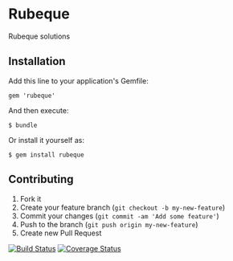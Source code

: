 # Rubeque

Rubeque solutions

## Installation

Add this line to your application's Gemfile:

    gem 'rubeque'

And then execute:

    $ bundle

Or install it yourself as:

    $ gem install rubeque

## Contributing

1. Fork it
2. Create your feature branch (`git checkout -b my-new-feature`)
3. Commit your changes (`git commit -am 'Add some feature'`)
4. Push to the branch (`git push origin my-new-feature`)
5. Create new Pull Request

[![Build Status](https://travis-ci.org/sooth-sayer/Rubeque.png?branch=master)](https://travis-ci.org/sooth-sayer/Rubeque)
[![Coverage Status](https://coveralls.io/repos/sooth-sayer/Rubeque/badge.png?branch=master)](https://coveralls.io/r/sooth-sayer/Rubeque?branch=master)
